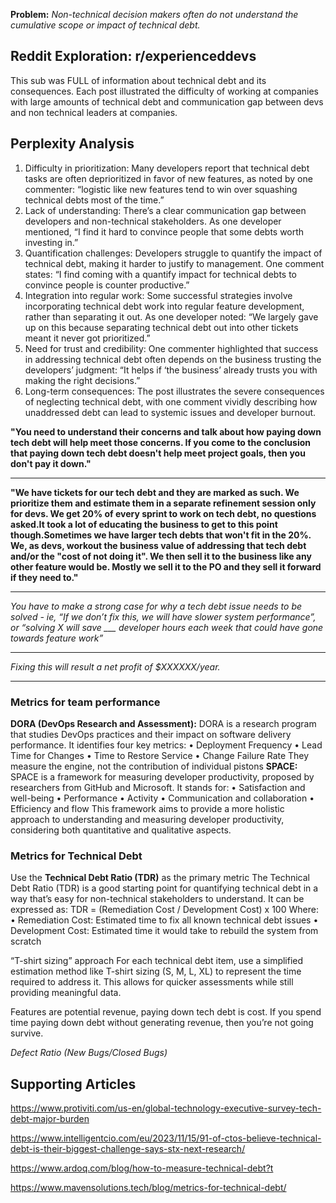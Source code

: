 **Problem:** *Non-technical decision makers often do not understand the cumulative scope or impact of technical debt.*
## Reddit Exploration: r/experienceddevs
This sub was FULL of information about technical debt and its consequences. Each post illustrated the difficulty of working at companies with large amounts of technical debt and communication gap between devs and non technical leaders at companies. 

## Perplexity Analysis
1.	Difficulty in prioritization: Many developers report that technical debt tasks are often deprioritized in favor of new features, as noted by one commenter: “logistic like new features tend to win over squashing technical debts most of the time.”
2.	Lack of understanding: There’s a clear communication gap between developers and non-technical stakeholders. As one developer mentioned, “I find it hard to convince people that some debts worth investing in.”
3.	Quantification challenges: Developers struggle to quantify the impact of technical debt, making it harder to justify to management. One comment states: “I find coming with a quantify impact for technical debts to convince people is counter productive.”
4.	Integration into regular work: Some successful strategies involve incorporating technical debt work into regular feature development, rather than separating it out. As one developer noted: “We largely gave up on this because separating technical debt out into other tickets meant it never got prioritized.”
5.	Need for trust and credibility: One commenter highlighted that success in addressing technical debt often depends on the business trusting the developers’ judgment: “It helps if ‘the business’ already trusts you with making the right decisions.”
6.	Long-term consequences: The post illustrates the severe consequences of neglecting technical debt, with one comment vividly describing how unaddressed debt can lead to systemic issues and developer burnout.

**"You need to understand their concerns and talk about how paying down tech debt will help meet those concerns. If you come to the conclusion that paying down tech debt doesn't help meet project goals, then you don't pay it down."**

_____________________________________________________________________

**"We have tickets for our tech debt and they are marked as such. We prioritize them and estimate them in a separate refinement session only for devs. We get 20% of every sprint to work on tech debt, no questions asked.It took a lot of educating the business to get to this point though.Sometimes we have larger tech debts that won't fit in the 20%. We, as devs, workout the business value of addressing that tech debt and/or the "cost of not doing it". We then sell it to the business like any other feature would be. Mostly we sell it to the PO and they sell it forward if they need to."**

_____________________________________________________________________
*You have to make a strong case for why a tech debt issue needs to be solved - ie, “If we don’t fix this, we will have slower system performance”, or “solving X will save ___ developer hours each week that could have gone towards feature work”*

_____________________________________________________________________
*Fixing this will result a net profit of $XXXXXX/year.*
_____________________________________________________________________
### Metrics for team performance
**DORA (DevOps Research and Assessment):**
DORA is a research program that studies DevOps practices and their impact on software delivery performance. It identifies four key metrics:
	•	Deployment Frequency
	•	Lead Time for Changes
	•	Time to Restore Service
	•	Change Failure Rate
	They measure the engine, not the contribution of individual pistons
**SPACE:**
SPACE is a framework for measuring developer productivity, proposed by researchers from GitHub and Microsoft. It stands for:
	•	Satisfaction and well-being
	•	Performance
	•	Activity
	•	Communication and collaboration
	•	Efficiency and flow
This framework aims to provide a more holistic approach to understanding and measuring developer productivity, considering both quantitative and qualitative aspects.

### Metrics for Technical Debt
Use the **Technical Debt Ratio (TDR)** as the primary metric
The Technical Debt Ratio (TDR) is a good starting point for quantifying technical debt in a way that’s easy for non-technical stakeholders to understand. It can be expressed as:
TDR = (Remediation Cost / Development Cost) x 100
Where:
	•	Remediation Cost: Estimated time to fix all known technical debt issues
	•	Development Cost: Estimated time it would take to rebuild the system from scratch
	
“T-shirt sizing” approach
For each technical debt item, use a simplified estimation method like T-shirt sizing (S, M, L, XL) to represent the time required to address it. This allows for quicker assessments while still providing meaningful data.

Features are potential revenue, paying down tech debt is cost. If you spend time paying down debt without generating revenue, then you’re not going survive.

*Defect Ratio (New Bugs/Closed Bugs)*



## Supporting Articles
https://www.protiviti.com/us-en/global-technology-executive-survey-tech-debt-major-burden

https://www.intelligentcio.com/eu/2023/11/15/91-of-ctos-believe-technical-debt-is-their-biggest-challenge-says-stx-next-research/

https://www.ardoq.com/blog/how-to-measure-technical-debt?t

https://www.mavensolutions.tech/blog/metrics-for-technical-debt/

